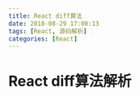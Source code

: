 ```yaml
---
title: React diff算法
date: 2018-08-29 17:00:13
tags: [React, 源码解析]
categories: [React]
---
```


# React diff算法解析

